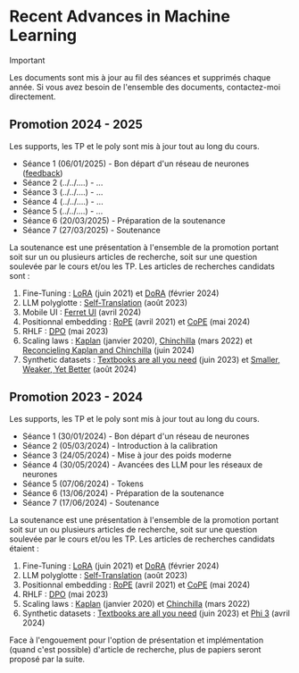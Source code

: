# Recent Advances in Machine Learning

> [!IMPORTANT]
> Les documents sont mis à jour au fil des séances et supprimés chaque année. Si vous avez besoin de l'ensemble des documents, contactez-moi directement.

## Promotion 2024 - 2025
Les supports, les TP et le poly sont mis à jour tout au long du cours.
* Séance 1 (06/01/2025) - Bon départ d'un réseau de neurones ([feedback](https://forms.gle/3D6JYfRnZpHmycNi7))
* Séance 2 (../../....) - ...
* Séance 3 (../../....) - ...
* Séance 4 (../../....) - ...
* Séance 5 (../../....) - ...
* Séance 6 (20/03/2025) - Préparation de la soutenance
* Séance 7 (27/03/2025) - Soutenance

La soutenance est une présentation à l'ensemble de la promotion portant soit sur un ou plusieurs articles de recherche, soit sur une question soulevée par le cours et/ou les TP. Les articles de recherches candidats sont :
1. Fine-Tuning : [LoRA](https://arxiv.org/abs/2106.09685) (juin 2021) et [DoRA](https://arxiv.org/abs/2402.09353) (février 2024)
2. LLM polyglotte : [Self-Translation](https://arxiv.org/abs/2308.01223) (août 2023)
3. Mobile UI : [Ferret UI](https://arxiv.org/abs/2404.05719) (avril 2024)
4. Positionnal embedding : [RoPE](https://arxiv.org/abs/2104.09864) (avril 2021) et [CoPE](https://arxiv.org/abs/2405.18719) (mai 2024)
5. RHLF : [DPO](https://arxiv.org/abs/2305.18290) (mai 2023)
6. Scaling laws : [Kaplan](https://arxiv.org/abs/2001.08361) (janvier 2020), [Chinchilla](https://arxiv.org/abs/2203.15556) (mars 2022) et [Reconcieling Kaplan and Chinchilla](https://arxiv.org/abs/2406.12907) (juin 2024)
7. Synthetic datasets : [Textbooks are all you need](https://arxiv.org/abs/2306.11644) (juin 2023) et [Smaller, Weaker, Yet Better](http://www.arxiv.org/abs/2408.16737) (août 2024)



## Promotion 2023 - 2024
Les supports, les TP et le poly sont mis à jour tout au long du cours.

* Séance 1 (30/01/2024) - Bon départ d'un réseau de neurones
* Séance 2 (05/03/2024) - Introduction à la calibration
* Séance 3 (24/05/2024) - Mise à jour des poids moderne
* Séance 4 (30/05/2024) - Avancées des LLM pour les réseaux de neurones
* Séance 5 (07/06/2024) - Tokens
* Séance 6 (13/06/2024) - Préparation de la soutenance
* Séance 7 (17/06/2024) - Soutenance

La soutenance est une présentation à l'ensemble de la promotion portant soit sur un ou plusieurs articles de recherche, soit sur une question soulevée par le cours et/ou les TP. Les articles de recherches candidats étaient :
1. Fine-Tuning : [LoRA](https://arxiv.org/abs/2106.09685) (juin 2021) et [DoRA](https://arxiv.org/abs/2402.09353) (février 2024)
2. LLM polyglotte : [Self-Translation](https://arxiv.org/abs/2308.01223) (août 2023)
3. Positionnal embedding : [RoPE](https://arxiv.org/abs/2104.09864) (avril 2021) et [CoPE](https://arxiv.org/abs/2405.18719) (mai 2024)
4. RHLF : [DPO](https://arxiv.org/abs/2305.18290) (mai 2023)
5. Scaling laws : [Kaplan](https://arxiv.org/abs/2001.08361) (janvier 2020) et [Chinchilla](https://arxiv.org/abs/2203.15556) (mars 2022)
6. Synthetic datasets : [Textbooks are all you need](https://arxiv.org/abs/2306.11644) (juin 2023) et [Phi 3](https://arxiv.org/abs/2404.14219) (avril 2024)

Face à l'engouement pour l'option de présentation et implémentation (quand c'est possible) d'article de recherche, plus de papiers seront proposé par la suite.
